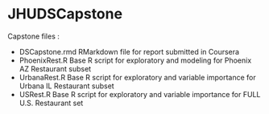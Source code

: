 # JHUDSCapstone
Capstone files : 

- DSCapstone.rmd 	RMarkdown file for report submitted in Coursera
- PhoenixRest.R 	Base R script for exploratory and modeling for Phoenix AZ Restaurant subset
-	UrbanaRest.R 	  Base R script for exploratory and variable importance for Urbana IL Restaurant subset
- USRest.R 	      Base R script for exploratory and variable importance for FULL U.S. Restaurant set
